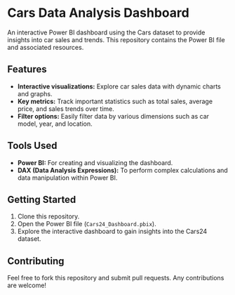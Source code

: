# Cars Data Analysis Dashboard

An interactive Power BI dashboard using the Cars dataset to provide insights into car sales and trends. This repository contains the Power BI file and associated resources.

## Features
- **Interactive visualizations:** Explore car sales data with dynamic charts and graphs.
- **Key metrics:** Track important statistics such as total sales, average price, and sales trends over time.
- **Filter options:** Easily filter data by various dimensions such as car model, year, and location.

## Tools Used
- **Power BI:** For creating and visualizing the dashboard.
- **DAX (Data Analysis Expressions):** To perform complex calculations and data manipulation within Power BI.

## Getting Started
1. Clone this repository.
2. Open the Power BI file (`Cars24_Dashboard.pbix`).
3. Explore the interactive dashboard to gain insights into the Cars24 dataset.

## Contributing
Feel free to fork this repository and submit pull requests. Any contributions are welcome!

